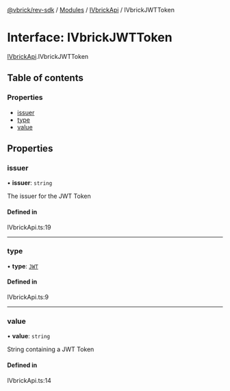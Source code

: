 [@vbrick/rev-sdk](../README.md) / [Modules](../modules.md) / [IVbrickApi](../modules/IVbrickApi.md) / IVbrickJWTToken

# Interface: IVbrickJWTToken

[IVbrickApi](../modules/IVbrickApi.md).IVbrickJWTToken

## Table of contents

### Properties

- [issuer](IVbrickApi.IVbrickJWTToken.md#issuer)
- [type](IVbrickApi.IVbrickJWTToken.md#type)
- [value](IVbrickApi.IVbrickJWTToken.md#value)

## Properties

### issuer

• **issuer**: `string`

The issuer for the JWT Token

#### Defined in

IVbrickApi.ts:19

___

### type

• **type**: [`JWT`](../enums/IVbrickApi.TokenType.md#jwt)

#### Defined in

IVbrickApi.ts:9

___

### value

• **value**: `string`

String containing a JWT Token

#### Defined in

IVbrickApi.ts:14
